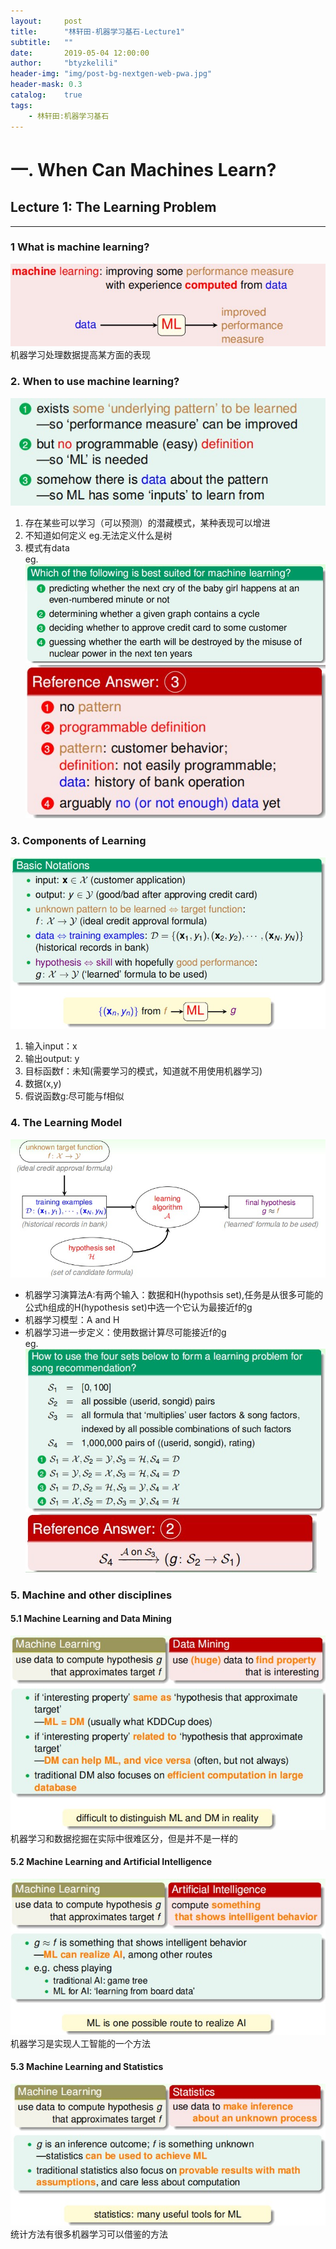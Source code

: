 ```yaml
---
layout:     post
title:      "林轩田-机器学习基石-Lecture1"
subtitle:   ""
date:       2019-05-04 12:00:00
author:     "btyzkelili"
header-img: "img/post-bg-nextgen-web-pwa.jpg"
header-mask: 0.3
catalog:    true
tags:
    - 林轩田:机器学习基石
---
```

# 一. When Can Machines Learn?
## Lecture 1: The Learning Problem
---  
### 1 What is machine learning?  
![](/img/linxuant-jishi/1.jpg)  
机器学习处理数据提高某方面的表现  

### 2. When to use machine learning?  
![](/img/linxuant-jishi/2.jpg)  
 1. 存在某些可以学习（可以预测）的潜藏模式，某种表现可以增进  
 2. 不知道如何定义 eg.无法定义什么是树 
 3. 模式有data   
eg.   
![](/img/linxuant-jishi/3.jpg)  
![](/img/linxuant-jishi/4.jpg)  

### 3. Components of Learning  
![](/img/linxuant-jishi/6.jpg)  
1. 输入input：x  
2. 输出output: y  
3. 目标函数f：未知(需要学习的模式，知道就不用使用机器学习)  
4. 数据(x,y)  
5. 假说函数g:尽可能与f相似  

### 4. The Learning Model  
![](/img/linxuant-jishi/5.jpg)  
* 机器学习演算法A:有两个输入：数据和H(hypothsis set),任务是从很多可能的公式h组成的H(hypothesis set)中选一个它认为最接近f的g  
* 机器学习模型：A and H
* 机器学习进一步定义：使用数据计算尽可能接近f的g  
eg.   
![](/img/linxuant-jishi/7.jpg)  
![](/img/linxuant-jishi/8.jpg)  

### 5. Machine and other disciplines  
#### 5.1 Machine Learning and Data Mining  
![](/img/linxuant-jishi/11.jpg)  
机器学习和数据挖掘在实际中很难区分，但是并不是一样的  
  
#### 5.2 Machine Learning and Artificial Intelligence  
![](/img/linxuant-jishi/10.jpg)  
机器学习是实现人工智能的一个方法  
  
#### 5.3 Machine Learning and Statistics  
![](/img/linxuant-jishi/9.jpg)  
统计方法有很多机器学习可以借鉴的方法  
